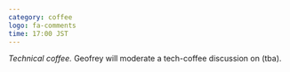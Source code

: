 ```yaml
---
category: coffee
logo: fa-comments
time: 17:00 JST
---
```


*Technical coffee.*  Geofrey will moderate a tech-coffee discussion on
(tba).
